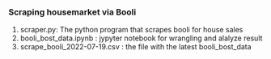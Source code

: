 ### Scraping housemarket via Booli

1. scraper.py: The python program that scrapes booli for house sales
1. booli_bost_data.ipynb : jypyter notebook for wrangling and alalyze result
1. scrape_booli_2022-07-19.csv : the file with the latest booli_bost_data
